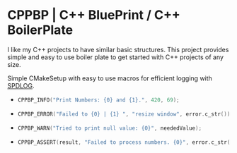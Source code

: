 # CPPBP | C++ BluePrint / C++ BoilerPlate

I like my C++ projects to have similar basic structures. This project provides simple and easy to use boiler plate to get started with C++ projects of any size.

Simple CMakeSetup with easy to use macros for efficient logging with [SPDLOG](https://github.com/gabime/spdlog).
 - ```cpp
   CPPBP_INFO("Print Numbers: {0} and {1}.", 420, 69);
   ```
 - ```CPP
   CPPBP_ERROR("Failed to {0} | {1} ", "resize window", error.c_str());
   ```
 - ```CPP
   CPPBP_WARN("Tried to print null value: {0}", neededValue);
   ```
 - ```CPP
   CPPBP_ASSERT(result, "Failed to process numbers. {0}", error.c_str());
   ```

